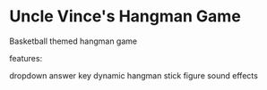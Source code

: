 # Uncle Vince's Hangman Game
Basketball themed hangman game

features:

dropdown answer key
dynamic hangman stick figure
sound effects
